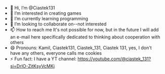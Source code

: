 - 👋 Hi, I’m @Ciastek131
- 👀 I’m interested in creating games
- 🌱 I’m currently learning programming
- 💞️ I’m looking to collaborate on--not interested
- 📫 How to reach me It's not possible for now, but in the future I will add an e-mail here specifically dedicated to thinking about cooperation with others
- 😄 Pronouns: Kamil, Ciastek131, Ciastek_131, Ciastek 131, yes, I don't have any others, everyone calls me cookies
- ⚡ Fun fact: I have a YT channel: https://youtube.com/@ciastek_131?si=DrlO-ZitKsyVcMKj

<!---
Ciastek131/Ciastek131 is a ✨ special ✨ repository because its `README.md` (this file) appears on your GitHub profile.
You can click the Preview link to take a look at your changes.
--->
